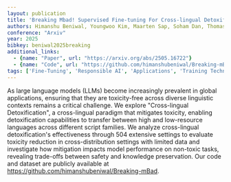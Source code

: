 ```yaml
---
layout: publication
title: 'Breaking Mbad! Supervised Fine-tuning For Cross-lingual Detoxification'
authors: Himanshu Beniwal, Youngwoo Kim, Maarten Sap, Soham Dan, Thomas Hartvigsen
conference: "Arxiv"
year: 2025
bibkey: beniwal2025breaking
additional_links:
  - {name: "Paper", url: "https://arxiv.org/abs/2505.16722"}
  - {name: "Code", url: "https://github.com/himanshubeniwal/Breaking-mBad"}
tags: ['Fine-Tuning', 'Responsible AI', 'Applications', 'Training Techniques', 'Has Code', 'Pretraining Methods']
---
```

As large language models (LLMs) become increasingly prevalent in global applications, ensuring that they are toxicity-free across diverse linguistic contexts remains a critical challenge. We explore "Cross-lingual Detoxification", a cross-lingual paradigm that mitigates toxicity, enabling detoxification capabilities to transfer between high and low-resource languages across different script families. We analyze cross-lingual detoxification's effectiveness through 504 extensive settings to evaluate toxicity reduction in cross-distribution settings with limited data and investigate how mitigation impacts model performance on non-toxic tasks, revealing trade-offs between safety and knowledge preservation. Our code and dataset are publicly available at https://github.com/himanshubeniwal/Breaking-mBad.
